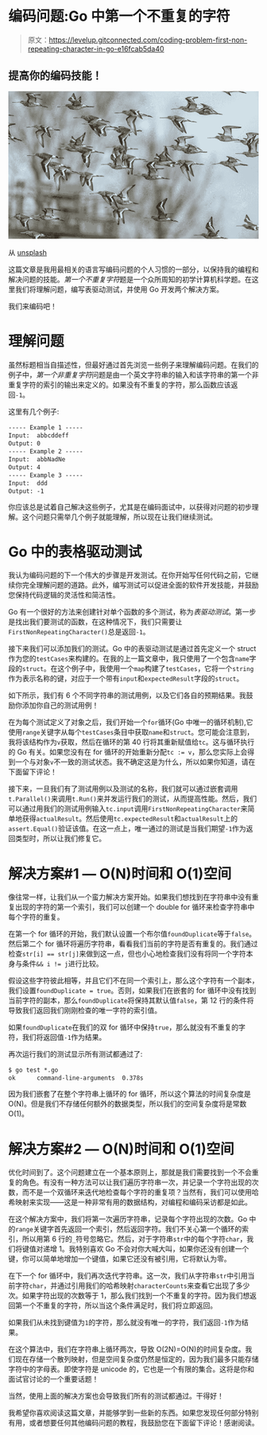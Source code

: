 # 编码问题:Go 中第一个不重复的字符

> 原文：<https://levelup.gitconnected.com/coding-problem-first-non-repeating-character-in-go-e16fcab5da40>

## 提高你的编码技能！

![](img/e7edad0871b00adf8ea4fbb9575af514.png)

从 [unsplash](https://unsplash.com/photos/W8VDpcZeeFc)

这篇文章是我用最相关的语言写编码问题的个人习惯的一部分，以保持我的编程和解决问题的技能。*第一个不重复字符*题是一个众所周知的初学计算机科学题。在这里我们将理解问题，编写表驱动测试，并使用 Go 开发两个解决方案。

我们来编码吧！

# 理解问题

虽然标题相当自描述性，但最好通过首先浏览一些例子来理解编码问题。在我们的例子中，*第一个非重复字符*问题是由一个英文字符串的输入和该字符串的第一个非重复字符的索引的输出来定义的。如果没有不重复的字符，那么函数应该返回`-1`。

这里有几个例子:

```
----- Example 1 -----
Input:  abbcddeff
Output: 0
----- Example 2 -----
Input:  abbNadNe
Output: 4
----- Example 3 -----
Input:  ddd
Output: -1
```

你应该总是试着自己解决这些例子，尤其是在编码面试中，以获得对问题的初步理解。这个问题只需举几个例子就能理解，所以现在让我们继续测试。

# Go 中的表格驱动测试

我认为编码问题的下一个伟大的步骤是开发测试。在你开始写任何代码之前，它继续你完全理解问题的道路。此外，编写测试可以促进全面的软件开发技能，并鼓励您保持代码逻辑的灵活性和简洁性。

Go 有一个很好的方法来创建针对单个函数的多个测试，称为*表驱动测试*。第一步是找出我们要测试的函数，在这种情况下，我们只需要让`FirstNonRepeatingCharacter()`总是返回`-1`。

接下来我们可以添加我们的测试。Go 中的表驱动测试是通过首先定义一个 struct 作为您的`testCases`来构建的。在我的上一篇文章中，我只使用了一个包含`name`字段的`struct`。在这个例子中，我使用一个`map`构建了`testCases`，它将一个`string`作为表示名称的键，对应于一个带有`input`和`expectedResult`字段的`struct`。

如下所示，我们有 6 个不同字符串的测试用例，以及它们各自的预期结果。我鼓励你添加你自己的测试用例！

在为每个测试定义了对象之后，我们开始一个`for`循环(Go 中唯一的循环机制),它使用`range`关键字从每个`testCases`条目中获取`name`和`struct`。您可能会注意到，我将该结构作为`v`获取，然后在循环的第 40 行将其重新赋值给`tc`。这与循环执行的 Go 有关。如果您没有在 for 循环的开始重新分配`tc := v`，那么您实际上会得到一个与对象`v`不一致的测试状态。我不确定这是为什么，所以如果你知道，请在下面留下评论！

接下来，一旦我们有了测试用例以及测试的名称，我们就可以通过嵌套调用`t.Parallel()`来调用`t.Run()`来并发运行我们的测试，从而提高性能。然后，我们可以通过用我们的测试用例输入`tc.input`调用`FirstNonRepeatingCharacter`来简单地获得`actualResult`。然后使用`tc.expectedResult`和`actualResult`上的`assert.Equal()`验证该值。在这一点上，唯一通过的测试是当我们期望`-1`作为返回类型时，所以让我们修复它。

# 解决方案#1 — O(N)时间和 O(1)空间

像往常一样，让我们从一个蛮力解决方案开始。如果我们想找到在字符串中没有重复出现的字符的第一个索引，我们可以创建一个 double for 循环来检查字符串中每个字符的重复。

在第一个 for 循环的开始，我们默认设置一个布尔值`foundDuplicate`等于`false`。然后第二个 for 循环将遍历字符串，看看我们当前的字符是否有重复的。我们通过检查`str[i] == str[j]`来做到这一点，但也小心地检查我们没有将同一个字符本身与条件`&& i != j`进行比较。

假设这些字符彼此相等，并且它们不在同一个索引上，那么这个字符有一个副本，我们设置`foundDuplicate = true`。否则，如果我们在嵌套的 for 循环中没有找到当前字符的副本，那么`foundDuplicate`将保持其默认值`false`，第 12 行的条件将导致我们返回我们刚刚检查的唯一字符的索引值。

如果`foundDuplicate`在我们的双 for 循环中保持`true`，那么就没有不重复的字符，我们将返回值`-1`作为结果。

再次运行我们的测试显示所有测试都通过了:

```
$ go test *.go
ok      command-line-arguments  0.378s
```

因为我们嵌套了在整个字符串上循环的 for 循环，所以这个算法的时间复杂度是 O(N)。但是我们不存储任何额外的数据类型，所以我们的空间复杂度将是常数 O(1)。

# 解决方案#2 — O(N)时间和 O(1)空间

优化时间到了。这个问题建立在一个基本原则上，那就是我们需要找到一个不会重复的角色。有没有一种方法可以让我们遍历字符串一次，并记录一个字符出现的次数，而不是一个双循环来迭代地检查每个字符的重复项？当然有，我们可以使用哈希映射来实现——这是一种非常有用的数据结构，对编程和编码采访都是如此。

在这个解决方案中，我们将第一次遍历字符串，记录每个字符出现的次数。Go 中的`range`关键字首先返回一个索引，然后返回字符。我们不关心第一个循环的索引，所以用第 6 行的`_`符号忽略它。然后，对于字符串`str`中的每个字符`char`，我们将键值对递增 1。我特别喜欢 Go 不会对你大喊大叫，如果你还没有创建一个键，你可以简单地增加一个键值，如果它还没有被引用，它将默认为零。

在下一个 for 循环中，我们再次迭代字符串。这一次，我们从字符串`str`中引用当前字符`char`，并通过引用我们的哈希映射`characterCounts`来查看它出现了多少次。如果字符出现的次数等于 1，那么我们找到一个不重复的字符。因为我们想返回第一个不重复的字符，所以当这个条件满足时，我们将立即返回。

如果我们从未找到键值为`1`的字符，那么就没有唯一的字符，我们返回`-1`作为结果。

在这个算法中，我们在字符串上循环两次，导致 O(2N)=O(N)的时间复杂度。我们现在存储一个散列映射，但是空间复杂度仍然是恒定的，因为我们最多只能存储字符中的字母表。即使字符是 unicode 的，它也是一个有限的集合。这将是你和面试官讨论的一个重要话题！

当然，使用上面的解决方案也会导致我们所有的测试都通过。干得好！

我希望你喜欢阅读这篇文章，并能够学到一些新的东西。如果您发现任何部分特别有用，或者想要任何其他编码问题的教程，我鼓励您在下面留下评论！感谢阅读。